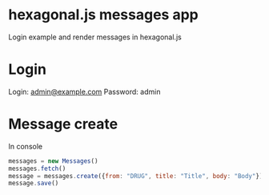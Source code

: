 hexagonal.js messages app
====================

Login example and render messages in hexagonal.js

Login
=====

Login: admin@example.com
Password: admin

Message create
==============

In console

```javascript
messages = new Messages()
messages.fetch()
message = messages.create({from: "DRUG", title: "Title", body: "Body"})
message.save()
```
